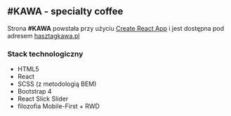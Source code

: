 ## #KAWA - specialty coffee

Strona **#KAWA** powstała przy użyciu [Create React App](https://github.com/facebook/create-react-app) i jest dostępna pod adresem [hasztagkawa.pl](https://hasztagkawa.pl/)

### Stack technologiczny

- HTML5
- React
- SCSS (z metodologią BEM)
- Bootstrap 4
- React Slick Slider
- filozofia Mobile-First + RWD
